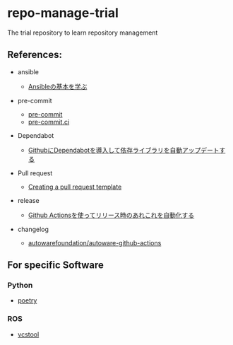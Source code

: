 # repo-manage-trial

The trial repository to learn repository management

## References:
- ansible
  - [Ansibleの基本を学ぶ](https://www.redhat.com/ja/topics/automation/learning-ansible-tutorial)

- pre-commit
  - [pre-commit](https://pre-commit.com/)
  - [pre-commit.ci](https://pre-commit.ci/)

- Dependabot
  - [GithubにDependabotを導入して依存ライブラリを自動アップデートする](https://dev.classmethod.jp/articles/github-dependabot-2021/)

- Pull request
  - [Creating a pull request template](https://docs.github.com/ja/communities/using-templates-to-encourage-useful-issues-and-pull-requests/creating-a-pull-request-template-for-your-repository)

- release
  - [Github Actionsを使ってリリース時のあれこれを自動化する](https://zenn.dev/itizawa/articles/b832c4e2a33661)

- changelog
  - [autowarefoundation/autoware-github-actions](https://github.com/autowarefoundation/autoware-github-actions)


## For specific Software
### Python
- [poetry](https://github.com/python-poetry/poetry)

### ROS
- [vcstool](http://wiki.ros.org/vcstool)
